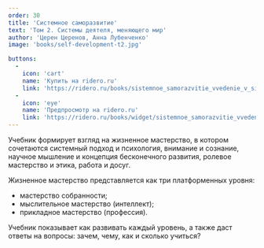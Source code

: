 ```yaml
---
order: 30
title: 'Системное саморазвитие'
text: 'Том 2. Системы деятеля, меняющего мир'
author: 'Церен Церенов, Анна Лубенченко'
image: 'books/self-development-t2.jpg'

buttons:
  -
    icon: 'cart'
    name: 'Купить на ridero.ru'
    link: 'https://ridero.ru/books/sistemnoe_samorazvitie_vvedenie_v_sistemnoe_myshlenie_1/'
  -
    icon: 'eye'
    name: 'Предпросмотр на ridero.ru'
    link: 'https://ridero.ru/books/widget/sistemnoe_samorazvitie_vvedenie_v_sistemnoe_myshlenie_1/'
---
```


Учебник формирует взгляд на жизненное мастерство, в котором сочетаются системный подход и психология, внимание и сознание, научное мышление и концепция бесконечного развития, ролевое мастерство и этика, работа и досуг.

Жизненное мастерство представляется как три платформенных уровня:
* мастерство собранности;
* мыслительное мастерство (интеллект);
* прикладное мастерство (профессия).

Учебник показывает как развивать каждый уровень, а также даст ответы на вопросы: зачем, чему, как и сколько учиться?
